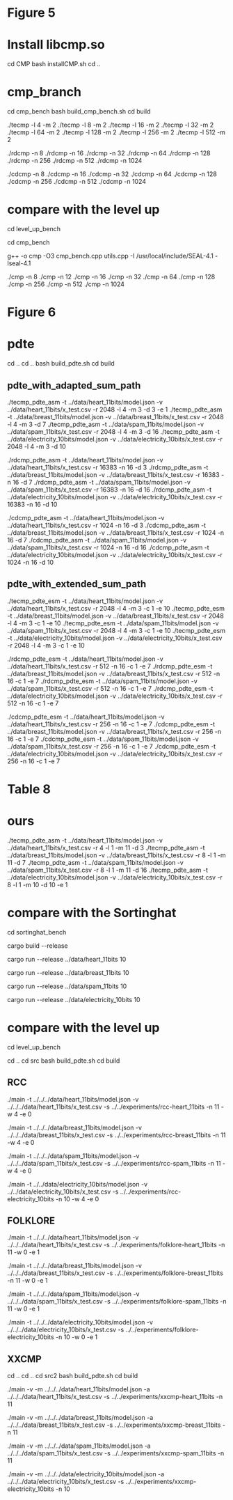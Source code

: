 
# Figure 5

# Install libcmp.so
cd CMP
bash installCMP.sh
cd ..

# cmp_branch

cd cmp_bench
bash build_cmp_bench.sh
cd build

./tecmp -l 4 -m 2
./tecmp -l 8 -m 2
./tecmp -l 16 -m 2
./tecmp -l 32 -m 2
./tecmp -l 64 -m 2
./tecmp -l 128 -m 2
./tecmp -l 256 -m 2
./tecmp -l 512 -m 2

./rdcmp -n 8
./rdcmp -n 16
./rdcmp -n 32
./rdcmp -n 64
./rdcmp -n 128
./rdcmp -n 256
./rdcmp -n 512
./rdcmp -n 1024

./cdcmp -n 8
./cdcmp -n 16
./cdcmp -n 32
./cdcmp -n 64
./cdcmp -n 128
./cdcmp -n 256
./cdcmp -n 512
./cdcmp -n 1024

# compare with the level up

cd level_up_bench

cd cmp_bench

g++ -o cmp -O3 cmp_bench.cpp utils.cpp -I /usr/local/include/SEAL-4.1 -lseal-4.1

./cmp -n 8
./cmp -n 12
./cmp -n 16
./cmp -n 32
./cmp -n 64
./cmp -n 128
./cmp -n 256
./cmp -n 512
./cmp -n 1024


# Figure 6


# pdte
cd ..
cd ..
bash build_pdte.sh
cd build


## pdte_with_adapted_sum_path

./tecmp_pdte_asm -t ../data/heart_11bits/model.json -v ../data/heart_11bits/x_test.csv -r 2048 -l 4 -m 3 -d 3 -e 1
./tecmp_pdte_asm -t ../data/breast_11bits/model.json -v ../data/breast_11bits/x_test.csv -r 2048 -l 4 -m 3 -d 7
./tecmp_pdte_asm -t ../data/spam_11bits/model.json -v ../data/spam_11bits/x_test.csv -r 2048 -l 4 -m 3 -d 16
./tecmp_pdte_asm -t ../data/electricity_10bits/model.json -v ../data/electricity_10bits/x_test.csv -r 2048 -l 4 -m 3 -d 10

./rdcmp_pdte_asm -t ../data/heart_11bits/model.json -v ../data/heart_11bits/x_test.csv -r 16383 -n 16 -d 3
./rdcmp_pdte_asm -t ../data/breast_11bits/model.json -v ../data/breast_11bits/x_test.csv -r 16383 -n 16 -d 7
./rdcmp_pdte_asm -t ../data/spam_11bits/model.json -v ../data/spam_11bits/x_test.csv -r 16383 -n 16 -d 16
./rdcmp_pdte_asm -t ../data/electricity_10bits/model.json -v ../data/electricity_10bits/x_test.csv -r 16383 -n 16 -d 10

./cdcmp_pdte_asm -t ../data/heart_11bits/model.json -v ../data/heart_11bits/x_test.csv -r 1024 -n 16 -d 3
./cdcmp_pdte_asm -t ../data/breast_11bits/model.json -v ../data/breast_11bits/x_test.csv -r 1024 -n 16 -d 7
./cdcmp_pdte_asm -t ../data/spam_11bits/model.json -v ../data/spam_11bits/x_test.csv -r 1024 -n 16 -d 16
./cdcmp_pdte_asm -t ../data/electricity_10bits/model.json -v ../data/electricity_10bits/x_test.csv -r 1024 -n 16 -d 10

## pdte_with_extended_sum_path

./tecmp_pdte_esm -t ../data/heart_11bits/model.json -v ../data/heart_11bits/x_test.csv -r 2048 -l 4 -m 3 -c 1 -e 10
./tecmp_pdte_esm -t ../data/breast_11bits/model.json -v ../data/breast_11bits/x_test.csv -r 2048 -l 4 -m 3 -c 1 -e 10
./tecmp_pdte_esm -t ../data/spam_11bits/model.json -v ../data/spam_11bits/x_test.csv -r 2048 -l 4 -m 3 -c 1 -e 10
./tecmp_pdte_esm -t ../data/electricity_10bits/model.json -v ../data/electricity_10bits/x_test.csv -r 2048 -l 4 -m 3 -c 1 -e 10

./rdcmp_pdte_esm -t ../data/heart_11bits/model.json -v ../data/heart_11bits/x_test.csv -r 512 -n 16 -c 1 -e 7
./rdcmp_pdte_esm -t ../data/breast_11bits/model.json -v ../data/breast_11bits/x_test.csv -r 512 -n 16 -c 1 -e 7
./rdcmp_pdte_esm -t ../data/spam_11bits/model.json -v ../data/spam_11bits/x_test.csv -r 512 -n 16 -c 1 -e 7
./rdcmp_pdte_esm -t ../data/electricity_10bits/model.json -v ../data/electricity_10bits/x_test.csv -r 512 -n 16 -c 1 -e 7

./cdcmp_pdte_esm -t ../data/heart_11bits/model.json -v ../data/heart_11bits/x_test.csv -r 256 -n 16 -c 1 -e 7
./cdcmp_pdte_esm -t ../data/breast_11bits/model.json -v ../data/breast_11bits/x_test.csv -r 256 -n 16 -c 1 -e 7
./cdcmp_pdte_esm -t ../data/spam_11bits/model.json -v ../data/spam_11bits/x_test.csv -r 256 -n 16 -c 1 -e 7
./cdcmp_pdte_esm -t ../data/electricity_10bits/model.json -v ../data/electricity_10bits/x_test.csv -r 256 -n 16 -c 1 -e 7

# Table 8 

# ours

./tecmp_pdte_asm -t ../data/heart_11bits/model.json -v ../data/heart_11bits/x_test.csv -r 4 -l 1 -m 11 -d 3 
./tecmp_pdte_asm -t ../data/breast_11bits/model.json -v ../data/breast_11bits/x_test.csv -r 8 -l 1 -m 11 -d 7
./tecmp_pdte_asm -t ../data/spam_11bits/model.json -v ../data/spam_11bits/x_test.csv -r 8 -l 1 -m 11 -d 16
./tecmp_pdte_asm -t ../data/electricity_10bits/model.json -v ../data/electricity_10bits/x_test.csv -r 8 -l 1 -m 10 -d 10 -e 1

# compare with the Sortinghat

cd sortinghat_bench

cargo build --release

cargo run --release ../data/heart_11bits 10

cargo run --release ../data/breast_11bits 10

cargo run --release ../data/spam_11bits 10

cargo run --release ../data/electricity_10bits 10

# compare with the level up

cd level_up_bench

cd .. 
cd src
bash build_pdte.sh
cd build

## RCC

./main  -t ../../../data/heart_11bits/model.json -v ../../../data/heart_11bits/x_test.csv -s ../../experiments/rcc-heart_11bits -n 11 -w 4 -e 0

./main  -t ../../../data/breast_11bits/model.json -v ../../../data/breast_11bits/x_test.csv -s ../../experiments/rcc-breast_11bits -n 11 -w 4 -e 0

./main  -t ../../../data/spam_11bits/model.json -v ../../../data/spam_11bits/x_test.csv -s ../../experiments/rcc-spam_11bits -n 11 -w 4 -e 0

./main  -t ../../data/electricity_10bits/model.json -v ../../data/electricity_10bits/x_test.csv -s ../../experiments/rcc-electricity_10bits -n 10 -w 4 -e 0

## FOLKLORE

./main  -t ../../../data/heart_11bits/model.json -v ../../../data/heart_11bits/x_test.csv -s ../../experiments/folklore-heart_11bits -n 11 -w 0 -e 1

./main  -t ../../../data/breast_11bits/model.json -v ../../../data/breast_11bits/x_test.csv -s ../../experiments/folklore-breast_11bits -n 11 -w 0 -e 1

./main  -t ../../../data/spam_11bits/model.json -v ../../../data/spam_11bits/x_test.csv -s ../../experiments/folklore-spam_11bits -n 11 -w 0 -e 1

./main  -t ../../../data/electricity_10bits/model.json -v ../../../data/electricity_10bits/x_test.csv -s ../../experiments/folklore-electricity_10bits -n 10 -w 0 -e 1

## XXCMP

cd ..
cd ..
cd src2
bash build_pdte.sh
cd build

./main -v -m ../../../data/heart_11bits/model.json -a ../../../data/heart_11bits/x_test.csv -s ../../experiments/xxcmp-heart_11bits -n 11

./main -v -m ../../../data/breast_11bits/model.json -a ../../../data/breast_11bits/x_test.csv -s ../../experiments/xxcmp-breast_11bits -n 11

./main -v -m ../../../data/spam_11bits/model.json -a ../../../data/spam_11bits/x_test.csv -s ../../experiments/xxcmp-spam_11bits -n 11

./main -v -m ../../../data/electricity_10bits/model.json -a ../../../data/electricity_10bits/x_test.csv -s ../../experiments/xxcmp-electricity_10bits -n 10


